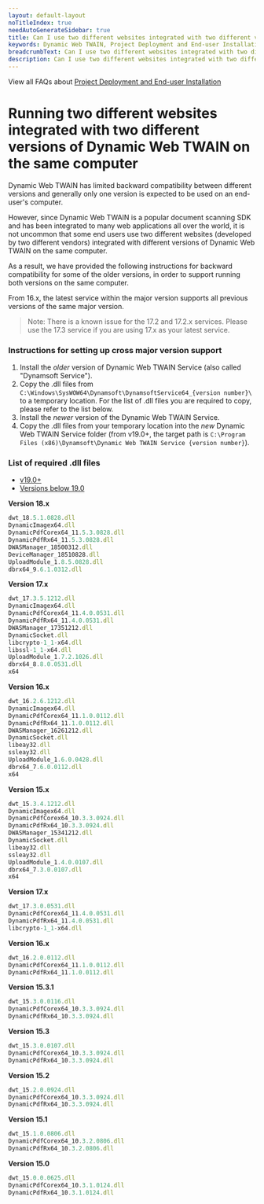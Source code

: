 ```yaml
---
layout: default-layout
noTitleIndex: true
needAutoGenerateSidebar: true
title: Can I use two different websites integrated with two different versions of Dynamic Web TWAIN SDK on the same computer?
keywords: Dynamic Web TWAIN, Project Deployment and End-user Installation, backward compatibility, two different versions
breadcrumbText: Can I use two different websites integrated with two different versions of Dynamic Web TWAIN on the same computer?
description: Can I use two different websites integrated with two different versions of Dynamic Web TWAIN on the same computer?
---
```


View all FAQs about [Project Deployment and End-user Installation](
https://www.dynamsoft.com/web-twain/docs/faq/#project-deployment-and-end-user-installation)

# Running two different websites integrated with two different versions of Dynamic Web TWAIN on the same computer

Dynamic Web TWAIN has limited backward compatibility between different versions and generally only one version is expected to be used on an end-user's computer.

However, since Dynamic Web TWAIN is a popular document scanning SDK and has been integrated to many web applications all over the world, it is not uncommon that some end users use two different websites (developed by two different vendors) integrated with different versions of Dynamic Web TWAIN on the same computer.

As a result, we have provided the following instructions for backward compatibility for some of the older versions, in order to support running both versions on the same computer.

From 16.x, the latest service within the major version supports all previous versions of the same major version.
> Note: There is a known issue for the 17.2 and 17.2.x services. Please use the 17.3 service if you are using 17.x as your latest service.

### Instructions for setting up cross major version support
1. Install the _older_ version of Dynamic Web TWAIN Service (also called "Dynamsoft Service").
2. Copy the .dll files from `C:\Windows\SysWOW64\Dynamsoft\DynamsoftService64_{version number}\` to a temporary location. For the list of .dll files you are required to copy, please refer to the list below.
3. Install the _newer_ version of the Dynamic Web TWAIN Service.
4. Copy the .dll files from your temporary location into the _new_ Dynamic Web TWAIN Service folder (from v19.0+, the target path is `C:\Program Files (x86)\Dynamsoft\Dynamic Web TWAIN Service {version number}`).

### List of required .dll files

<div class="multi-panel-switching-prefix"></div>

- [v19.0+](#19plus)
- [Versions below 19.0](#19min)

<div class="multi-panel-start"></div>

**Version 18.x**
```javascript
dwt_18.5.1.0828.dll
DynamicImagex64.dll
DynamicPdfCorex64_11.5.3.0828.dll
DynamicPdfRx64_11.5.3.0828.dll
DWASManager_18500312.dll
DeviceManager_18510828.dll
UploadModule_1.8.5.0828.dll
dbrx64_9.6.1.0312.dll
```

**Version 17.x**
```javascript
dwt_17.3.5.1212.dll
DynamicImagex64.dll
DynamicPdfCorex64_11.4.0.0531.dll
DynamicPdfRx64_11.4.0.0531.dll
DWASManager_17351212.dll
DynamicSocket.dll
libcrypto-1_1-x64.dll
libssl-1_1-x64.dll
UploadModule_1.7.2.1026.dll
dbrx64_8.8.0.0531.dll
x64
```

**Version 16.x**
```javascript
dwt_16.2.6.1212.dll
DynamicImagex64.dll
DynamicPdfCorex64_11.1.0.0112.dll
DynamicPdfRx64_11.1.0.0112.dll
DWASManager_16261212.dll
DynamicSocket.dll
libeay32.dll
ssleay32.dll
UploadModule_1.6.0.0428.dll
dbrx64_7.6.0.0112.dll
x64
```

**Version 15.x**
```javascript
dwt_15.3.4.1212.dll
DynamicImagex64.dll
DynamicPdfCorex64_10.3.3.0924.dll
DynamicPdfRx64_10.3.3.0924.dll
DWASManager_15341212.dll
DynamicSocket.dll
libeay32.dll
ssleay32.dll
UploadModule_1.4.0.0107.dll
dbrx64_7.3.0.0107.dll
x64
```

<div class="multi-panel-end"></div>

<div class="multi-panel-start"></div>

**Version 17.x**
```javascript
dwt_17.3.0.0531.dll
DynamicPdfCorex64_11.4.0.0531.dll
DynamicPdfRx64_11.4.0.0531.dll
libcrypto-1_1-x64.dll
```

**Version 16.x**
```javascript
dwt_16.2.0.0112.dll
DynamicPdfCorex64_11.1.0.0112.dll
DynamicPdfRx64_11.1.0.0112.dll
```

**Version 15.3.1**
```javascript
dwt_15.3.0.0116.dll
DynamicPdfCorex64_10.3.3.0924.dll
DynamicPdfRx64_10.3.3.0924.dll
```

**Version 15.3**
```javascript
dwt_15.3.0.0107.dll
DynamicPdfCorex64_10.3.3.0924.dll
DynamicPdfRx64_10.3.3.0924.dll
```

**Version 15.2**
```javascript
dwt_15.2.0.0924.dll
DynamicPdfCorex64_10.3.3.0924.dll
DynamicPdfRx64_10.3.3.0924.dll
```

**Version 15.1**
```javascript
dwt_15.1.0.0806.dll
DynamicPdfCorex64_10.3.2.0806.dll
DynamicPdfRx64_10.3.2.0806.dll
```

**Version 15.0**
```javascript
dwt_15.0.0.0625.dll
DynamicPdfCorex64_10.3.1.0124.dll
DynamicPdfRx64_10.3.1.0124.dll
```

<div class="multi-panel-end"></div>

<div class="multi-panel-switching-end"></div>